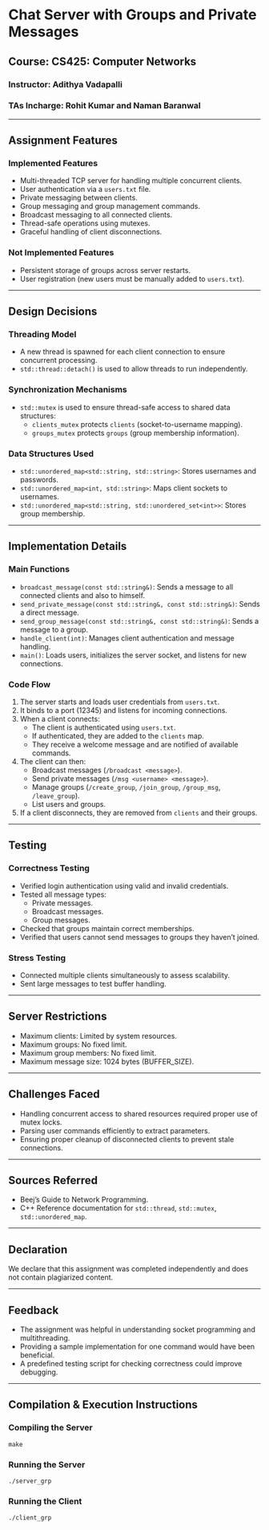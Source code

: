 # Chat Server with Groups and Private Messages

## Course: CS425: Computer Networks
### Instructor: Adithya Vadapalli  
### TAs Incharge: Rohit Kumar and Naman Baranwal

---

## **Assignment Features**

### **Implemented Features**
- Multi-threaded TCP server for handling multiple concurrent clients.
- User authentication via a `users.txt` file.
- Private messaging between clients.
- Group messaging and group management commands.
- Broadcast messaging to all connected clients.
- Thread-safe operations using mutexes.
- Graceful handling of client disconnections.

### **Not Implemented Features**
- Persistent storage of groups across server restarts.
- User registration (new users must be manually added to `users.txt`).

---

## **Design Decisions**

### **Threading Model**
- A new thread is spawned for each client connection to ensure concurrent processing.
- `std::thread::detach()` is used to allow threads to run independently.

### **Synchronization Mechanisms**
- `std::mutex` is used to ensure thread-safe access to shared data structures:
  - `clients_mutex` protects `clients` (socket-to-username mapping).
  - `groups_mutex` protects `groups` (group membership information).

### **Data Structures Used**
- `std::unordered_map<std::string, std::string>`: Stores usernames and passwords.
- `std::unordered_map<int, std::string>`: Maps client sockets to usernames.
- `std::unordered_map<std::string, std::unordered_set<int>>`: Stores group membership.

---

## **Implementation Details**

### **Main Functions**
- `broadcast_message(const std::string&)`: Sends a message to all connected clients and also to himself.
- `send_private_message(const std::string&, const std::string&)`: Sends a direct message.
- `send_group_message(const std::string&, const std::string&)`: Sends a message to a group.
- `handle_client(int)`: Manages client authentication and message handling.
- `main()`: Loads users, initializes the server socket, and listens for new connections.

### **Code Flow**
1. The server starts and loads user credentials from `users.txt`.
2. It binds to a port (12345) and listens for incoming connections.
3. When a client connects:
   - The client is authenticated using `users.txt`.
   - If authenticated, they are added to the `clients` map.
   - They receive a welcome message and are notified of available commands.
4. The client can then:
   - Broadcast messages (`/broadcast <message>`).
   - Send private messages (`/msg <username> <message>`).
   - Manage groups (`/create_group`, `/join_group`, `/group_msg`, `/leave_group`).
   - List users and groups.
5. If a client disconnects, they are removed from `clients` and their groups.

---

## **Testing**

### **Correctness Testing**
- Verified login authentication using valid and invalid credentials.
- Tested all message types:
  - Private messages.
  - Broadcast messages.
  - Group messages.
- Checked that groups maintain correct memberships.
- Verified that users cannot send messages to groups they haven’t joined.

### **Stress Testing**
- Connected multiple clients simultaneously to assess scalability.
- Sent large messages to test buffer handling.

---

## **Server Restrictions**
- Maximum clients: Limited by system resources.
- Maximum groups: No fixed limit.
- Maximum group members: No fixed limit.
- Maximum message size: 1024 bytes (BUFFER_SIZE).

---

## **Challenges Faced**
- Handling concurrent access to shared resources required proper use of mutex locks.
- Parsing user commands efficiently to extract parameters.
- Ensuring proper cleanup of disconnected clients to prevent stale connections.

---

## **Sources Referred**
- Beej’s Guide to Network Programming.
- C++ Reference documentation for `std::thread`, `std::mutex`, `std::unordered_map`.

---

## **Declaration**
We declare that this assignment was completed independently and does not contain plagiarized content.

---

## **Feedback**
- The assignment was helpful in understanding socket programming and multithreading.
- Providing a sample implementation for one command would have been beneficial.
- A predefined testing script for checking correctness could improve debugging.

---

## **Compilation & Execution Instructions**

### **Compiling the Server**
```
make
```

### **Running the Server**
```
./server_grp
```

### **Running the Client**
```
./client_grp
```


